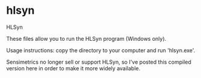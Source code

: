 # hlsyn
HLSyn

These files allow you to run the HLSyn program (Windows only).

Usage instructions: copy the directory to your computer and run 'hlsyn.exe'.

Sensimetrics no longer sell or support HLSyn, so I've posted this compiled version here in order to make it more widely available.
